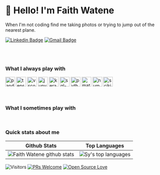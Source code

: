 <h1 align="left">👋 Hello! I'm Faith Watene</h1>

<p align="left">
   
</p>
<p align="left"> 
When I'm not coding find me taking photos or trying to jump out of the nearest plane.
</p>

<div align="left">
  
  [![Linkedin Badge](https://img.shields.io/badge/-faith-blue?style=flat-square&logo=Linkedin&logoColor=white&link=https://www.linkedin.com/in/faith-wangui-7a85862b8/)](https://www.linkedin.com/in/faith-wangui-7a85862b8/)
  [![Gmail Badge](https://img.shields.io/badge/-sy@mangotree.dev-c14438?style=flat-square&logo=Gmail&logoColor=white&link=mailto:wanguufaith@gmail.com)](mailto:wanguufaith@gmail.com)
</div>
<br>

 
 
<br>

### What I always play with
<p> 
  <img src="https://upload.wikimedia.org/wikipedia/commons/e/ed/Pandas_logo.svg" alt="pandas-logo" height="30">
<img src="https://upload.wikimedia.org/wikipedia/commons/2/2d/Tensorflow_logo.svg" alt="tensorflow-logo" height="30">
<img src="https://upload.wikimedia.org/wikipedia/commons/9/9a/Visual_Studio_Code_1.35_icon.svg" alt="vscode-logo" height="30">
<img src="https://upload.wikimedia.org/wikipedia/commons/3/38/Jupyter_logo.svg" alt="jupyter-logo" height="30">
<img src="https://upload.wikimedia.org/wikipedia/commons/a/ae/Keras_logo.svg" alt="keras-logo" height="30">
<img src="https://upload.wikimedia.org/wikipedia/commons/8/87/Sql_data_base_with_logo.png" alt="sql-logo" height="30">
<img src="https://upload.wikimedia.org/wikipedia/commons/c/c3/Python-logo-notext.svg" alt="python-logo" height="30">
<img src="https://upload.wikimedia.org/wikipedia/commons/8/84/Matplotlib_icon.svg" alt="matplotlib-logo" height="30">
<img src="https://upload.wikimedia.org/wikipedia/commons/3/31/NumPy_logo_2020.svg" alt="numpy-logo" height="30">
<img src="https://upload.wikimedia.org/wikipedia/commons/0/05/Scikit_learn_logo_small.svg" alt="scikit-learn-logo" height="30">
</p>

<br>

### What I sometimes play with
  

<br>

### Quick stats about me
| Github Stats | Top Languages |
| --- | --- |
| ![Faith Watene github stats](https://github-readme-stats.vercel.app/api?username=faith-watene&show_icons=true&title_color=a020f0&icon_color=f6c32c&text_color=e6e6fa&bg_color=151515&count_private=true) | ![Sy's top languages](https://github-readme-stats.vercel.app/api/top-langs/?username=faith-watene&show_icons=true&title_color=f6c32c&icon_color=f6c32c&text_color=9f9f9f&bg_color=151515&count_private=true&layout=compact) |




![Visitors](https://visitor-badge.glitch.me/badge?page_id=faith-watene.faith-watene) [![PRs Welcome](https://img.shields.io/badge/PRs-welcome-purple.svg?style=flat&logo=github)](https://github.com/faith-watene) [![Open Source Love](https://badges.frapsoft.com/os/v2/open-source.svg?v=103)](https://github.com/faith-watene)


<!--
**faith-watene/faith-watene** is a ✨ _special_ ✨ repository because its `README.md` (this file) appears on your GitHub profile.

Here are some ideas to get you started:

- 🔭 I’m currently working on ...
- 🌱 I’m currently learning ...
- 👯 I’m looking to collaborate on ...
- 🤔 I’m looking for help with ...
- 💬 Ask me about ...
- 📫 How to reach me: ...
- 😄 Pronouns: ...
- ⚡ Fun fact: ...
-->
